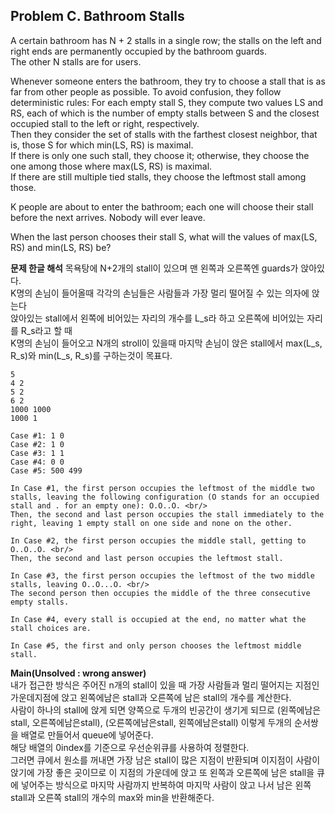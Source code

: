 ## Problem C. Bathroom Stalls

A certain bathroom has N + 2 stalls in a single row; the stalls on the left and right ends are permanently occupied by the bathroom guards. <br/>
The other N stalls are for users. <br/>

Whenever someone enters the bathroom, they try to choose a stall that is as far from other people as possible. To avoid confusion, they follow deterministic rules: For each empty stall S, they compute two values LS and RS, each of which is the number of empty stalls between S and the closest occupied stall to the left or right, respectively. <br/>
Then they consider the set of stalls with the farthest closest neighbor, that is, those S for which min(LS, RS) is maximal. <br/>
If there is only one such stall, they choose it; otherwise, they choose the one among those where max(LS, RS) is maximal. <br/>
If there are still multiple tied stalls, they choose the leftmost stall among those.

K people are about to enter the bathroom; each one will choose their stall before the next arrives. Nobody will ever leave.

When the last person chooses their stall S, what will the values of max(LS, RS) and min(LS, RS) be?

**문제 한글 해석**
목욕탕에 N+2개의 stall이 있으며 맨 왼쪽과 오른쪽엔 guards가 앉아있다. <br/>
K명의 손님이 들어올때 각각의 손님들은 사람들과 가장 멀리 떨어질 수 있는 의자에 앉는다 <br/>
앉아있는 stall에서 왼쪽에 비어있는 자리의 개수를 L\_s라 하고 오른쪽에 비어있는 자리를 R\_s라고 할 때 <br/>
K명의 손님이 들어오고 N개의 stroll이 있을때 마지막 손님이 앉은 stall에서 max(L\_s, R\_s)와 min(L\_s, R\_s)를 구하는것이 목표다.

```
5
4 2
5 2
6 2
1000 1000
1000 1

Case #1: 1 0
Case #2: 1 0
Case #3: 1 1
Case #4: 0 0
Case #5: 500 499

In Case #1, the first person occupies the leftmost of the middle two stalls, leaving the following configuration (O stands for an occupied stall and . for an empty one): O.O..O. <br/>
Then, the second and last person occupies the stall immediately to the right, leaving 1 empty stall on one side and none on the other.

In Case #2, the first person occupies the middle stall, getting to O..O..O. <br/>
Then, the second and last person occupies the leftmost stall.

In Case #3, the first person occupies the leftmost of the two middle stalls, leaving O..O...O. <br/>
The second person then occupies the middle of the three consecutive empty stalls.

In Case #4, every stall is occupied at the end, no matter what the stall choices are.

In Case #5, the first and only person chooses the leftmost middle stall.
```

**Main(Unsolved : wrong answer)** <br/>
내가 접근한 방식은 주어진 n개의 stall이 있을 때 가장 사람들과 멀리 떨어지는 지점인 가운데지점에 앉고 왼쪽에남은 stall과 오른쪽에 남은 stall의 개수를 계산한다. <br/>
사람이 하나의 stall에 앉게 되면 양쪽으로 두개의 빈공간이 생기게 되므로 (왼쪽에남은stall, 오른쪽에남은stall), (오른쪽에남은stall, 왼쪽에남은stall) 이렇게 두개의 순서쌍을 배열로 만들어서 queue에 넣어준다. <br/>
해당 배열의 0index를 기준으로 우선순위큐를 사용하여 정렬한다. <br/>
그러면 큐에서 원소를 꺼내면 가장 남은 stall이 많은 지점이 반환되며 이지점이 사람이 앉기에 가장 좋은 곳이므로 이 지점의 가운데에 앉고 또 왼쪽과 오른쪽에 남은 stall을 큐에 넣어주는 방식으로 마지막 사람까지 반복하여 마지막 사람이 앉고 나서 남은 왼쪽 stall과 오른쪽 stall의 개수의 max와 min을 반환해준다. <br/>
